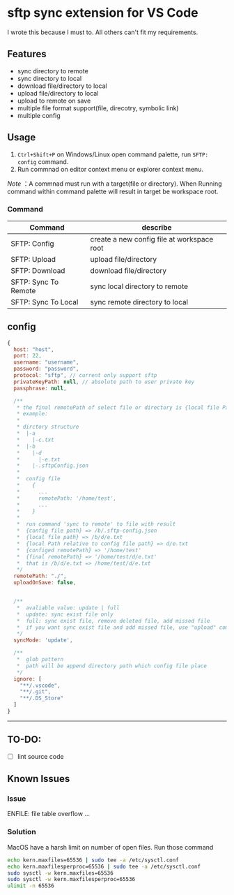 # sftp sync extension for VS Code
I wrote this because I must to. All others can't fit my requirements.
## Features

* sync directory to remote
* sync directory to local
* download file/directory to local
* upload file/directory to local
* upload to remote on save
* multiple file format support(file, direcotry, symbolic link)
* multiple config

## Usage
1. `Ctrl+Shift+P` on Windows/Linux open command palette, run `SFTP: config` command.
2. Run commnad on editor context menu or explorer context menu.

*Note* ：A commnad must run with a target(file or directory). When Running command within command palette will result in target be workspace root.

### Command
| Command              | describe                                    |
| -------------------- |---------------------------------------------|
| SFTP: Config         | create a new config file at workspace root  |
| SFTP: Upload         | upload file/directory                       |
| SFTP: Download       | download file/directory                     |
| SFTP: Sync To Remote | sync local directory to remote              |
| SFTP: Sync To Local  | sync remote directory to local              |
  

## config
```js
{
  host: "host",
  port: 22,
  username: "username",
  password: "password",
  protocol: "sftp", // current only support sftp
  privateKeyPath: null, // absolute path to user private key
  passphrase: null,

  /**
   * the final remotePath of select file or directory is {local file Path relative to config file path} + {remotePath in config file}.
   * example:
   *
   * dirctory structure
   *  |-a
   *    |-c.txt
   *  |-b
   *    |-d
   *      |-e.txt
   *    |-.sftpConfig.json
   *  
   *  config file 
   *    {
   *      ...
   *      remotePath: '/home/test',
   *      ...
   *    }
   *    
   *  run command 'sync to remote' to file with result
   *  {config file path} => /b/.sftp-config.json
   *  {local file path} => /b/d/e.txt
   *  {local Path relative to config file path} => d/e.txt
   *  {configed remotePath} => '/home/test'
   *  {final remotePath} => '/home/test/d/e.txt'
   *  that is /b/d/e.txt => /home/test/d/e.txt
   */ 
  remotePath: "./", 
  uploadOnSave: false,


  /**
   *  avaliable value: update | full
   *  update: sync exist file only
   *  full: sync exist file, remove deleted file, add missed file
   *  if you want sync exist file and add missed file, use "upload" commond!
   */ 
  syncMode: 'update',

  /**
   *  glob pattern
   *  path will be append directory path which config file place
   */ 
  ignore: [
    "**/.vscode",
    "**/.git",
    "**/.DS_Store"
  ]
}
```

-----------------------------------------------------------------------------------------------------------

## TO-DO:

- [ ] lint source code

## Known Issues

### Issue
ENFILE: file table overflow ...
### Solution
MacOS have a harsh limit on number of open files. Run those command
```bash
echo kern.maxfiles=65536 | sudo tee -a /etc/sysctl.conf
echo kern.maxfilesperproc=65536 | sudo tee -a /etc/sysctl.conf
sudo sysctl -w kern.maxfiles=65536
sudo sysctl -w kern.maxfilesperproc=65536
ulimit -n 65536
```
